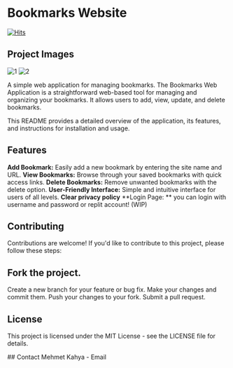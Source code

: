 # Bookmarks Website
[![Hits](https://hits.seeyoufarm.com/api/count/incr/badge.svg?url=https%3A%2F%2Fgithub.com%2Fmehmetkahya0%2Fbookmarks&count_bg=%23F3A33C&title_bg=%23333333&icon=github.svg&icon_color=%23E7E7E7&title=hits&edge_flat=false)](https://hits.seeyoufarm.com)
## Project Images
![1](https://github.com/mehmetkahya0/bookmarks/assets/84154488/8d7dd032-7b6a-4ba5-848a-e93e49a4c152)
![2](https://github.com/mehmetkahya0/bookmarks/assets/84154488/e0e85afb-9341-4309-9994-396396617dc2)


A simple web application for managing bookmarks.
The Bookmarks Web Application is a straightforward web-based tool for managing and organizing your bookmarks. It allows users to add, view, update, and delete bookmarks.

This README provides a detailed overview of the application, its features, and instructions for installation and usage.

## Features

**Add Bookmark:** Easily add a new bookmark by entering the site name and URL.
**View Bookmarks:** Browse through your saved bookmarks with quick access links.
**Delete Bookmarks:** Remove unwanted bookmarks with the delete option.
**User-Friendly Interface:** Simple and intuitive interface for users of all levels.
**Clear privacy policy**
**Login Page: ** you can login with username and password or replit account! (WIP)

## Contributing
Contributions are welcome! If you'd like to contribute to this project, please follow these steps:

## Fork the project.
Create a new branch for your feature or bug fix.
Make your changes and commit them.
Push your changes to your fork.
Submit a pull request.

## License
This project is licensed under the MIT License - see the LICENSE file for details.

## Contact
Mehmet Kahya - Email
